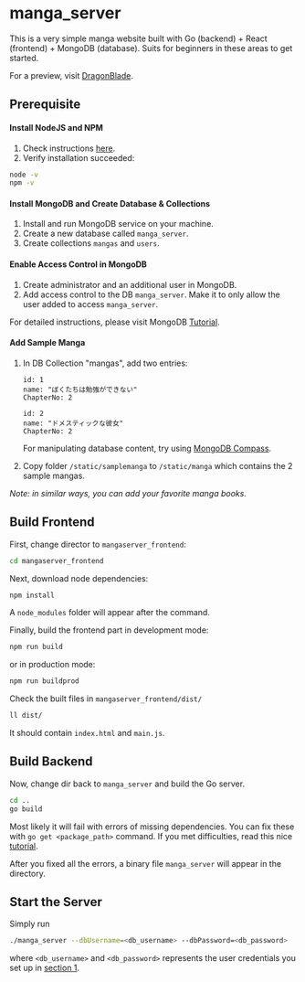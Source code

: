 # manga_server

This is a very simple manga website built with Go (backend) + React (frontend) + 
MongoDB (database). Suits for beginners in these areas to get started.

For a preview, visit [DragonBlade](http://www.dragonblade.xyz).

## Prerequisite
#### Install NodeJS and NPM
1.  Check instructions [here](https://docs.npmjs.com/downloading-and-installing-node-js-and-npm).
1.  Verify installation succeeded:
```bash
node -v
npm -v
```

#### Install MongoDB and Create Database & Collections 
1.  Install and run MongoDB service on your machine.
1.  Create a new database called `manga_server`.
1.  Create collections `mangas` and `users`.


#### Enable Access Control in MongoDB
1.  Create administrator and an additional user in MongoDB.
1.  Add access control to the DB `manga_server`.
Make it to only allow the user added to access `manga_server`. 

For detailed instructions, please visit MongoDB 
[Tutorial](https://docs.mongodb.com/manual/tutorial/enable-authentication/).

#### Add Sample Manga
1.  In DB Collection "mangas", add two entries:
    ```
    id: 1
    name: "ぼくたちは勉強ができない"
    ChapterNo: 2
    ```
    ```
    id: 2
    name: "ドメスティックな彼女"
    ChapterNo: 2
    ```
    For manipulating database content, try using
[MongoDB Compass](https://www.mongodb.com/products/compass).

1.  Copy folder `/static/samplemanga` to `/static/manga` which contains the
2 sample mangas.

*Note: in similar ways, you can add your favorite manga books.*    
  
## Build Frontend
First, change director to `mangaserver_frontend`:
```bash
cd mangaserver_frontend
```

Next, download node dependencies:
```bash
npm install
```

A `node_modules` folder will appear after the command.

Finally, build the frontend part in development mode:
```bash
npm run build
```
or in production mode:
```bash
npm run buildprod
```
Check the built files in `mangaserver_frontend/dist/`
```bash
ll dist/
```
It should contain `index.html` and `main.js`.
## Build Backend
Now, change dir back to `manga_server` and build the Go server.
```bash
cd ..
go build
```

Most likely it will fail with errors of missing dependencies.
You can fix these with `go get <package_path>` command. If you met difficulties,
read this nice [tutorial](https://www.digitalocean.com/community/tutorials/importing-packages-in-go).

After you fixed all the errors, a binary file `manga_server` will appear in 
the directory. 

## Start the Server
Simply run
```bash
./manga_server --dbUsername=<db_username> --dbPassword=<db_password>
```
where `<db_username>` and `<db_password>` represents the user credentials you set up in
[section 1](#enable-access-control-in-mongodb). 
